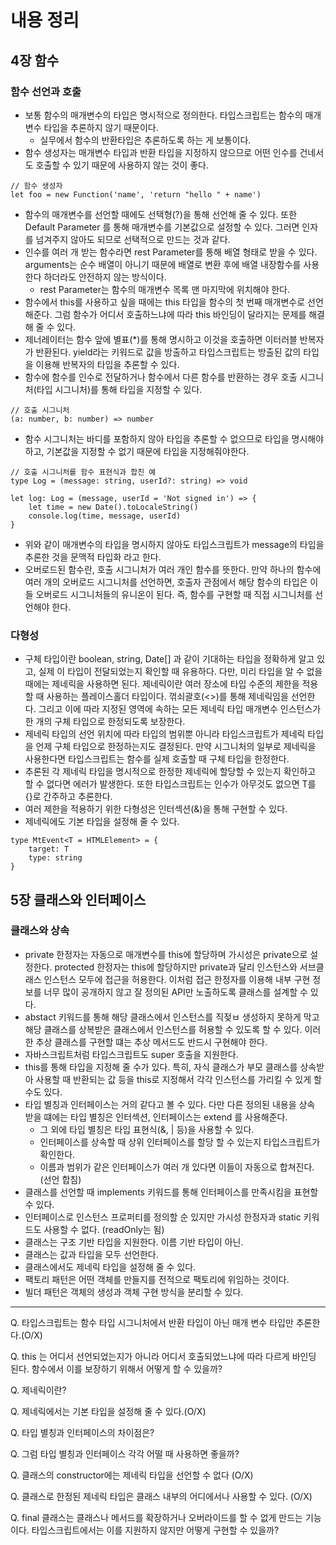 # 내용 정리

## 4장 함수

### 함수 선언과 호출

- 보통 함수의 매개변수의 타입은 명시적으로 정의한다. 타입스크립트는 함수의 매개변수 타입을 추론하지 않기 때문이다.
  - 실무에서 함수의 반환타입은 추론하도록 하는 게 보통이다.
- 함수 생성자는 매개변수 타입과 반환 타입을 지정하지 않으므로 어떤 인수를 건네서도 호출할 수 있기 때문에 사용하지 않는 것이 좋다.

```
// 함수 생성자
let foo = new Function('name', 'return "hello " + name')
```

- 함수의 매개변수를 선언할 때에도 선택형(?)을 통해 선언해 줄 수 있다. 또한 Default Parameter 를 통해 매개변수를 기본값으로 설정할 수 있다. 그러면 인자를 넘겨주지 않아도 되므로 선택적으로 만드는 것과 같다.
- 인수를 여러 개 받는 함수라면 rest Parameter를 통해 배열 형태로 받을 수 있다. arguments는 순수 배열이 아니기 때문에 배열로 변환 후에 배열 내장함수를 사용한다 하더라도 안전하지 않는 방식이다.
  - rest Parameter는 함수의 매개변수 목록 맨 마지막에 위치해야 한다.
- 함수에서 this를 사용하고 싶을 때에는 this 타입을 함수의 첫 번째 매개변수로 선언해준다. 그럼 함수가 어디서 호출하느냐에 따라 this 바인딩이 달라지는 문제를 해결해 줄 수 있다.
- 제너레이터는 함수 앞에 별표(\*)를 통해 명시하고 이것을 호출하면 이터러블 반복자가 반환된다. yield라는 키워드로 값을 방출하고 타입스크립트는 방출된 값의 타입을 이용해 반복자의 타입을 추론할 수 있다.
- 함수에 함수를 인수로 전달하거나 함수에서 다른 함수를 반환하는 경우 호출 시그니처(타입 시그니처)를 통해 타입을 지정할 수 있다.

```
// 호출 시그니처
(a: number, b: number) => number
```

- 함수 시그니처는 바디를 포함하지 않아 타입을 추론할 수 없으므로 타입을 명시해야 하고, 기본값을 지정할 수 없기 때문에 타입을 지정해줘야한다.

```
// 호출 시그니처를 함수 표현식과 합친 예
type Log = (message: string, userId?: string) => void

let log: Log = (message, userId = 'Not signed in') => {
    let time = new Date().toLocaleString()
    console.log(time, message, userId)
}
```

- 위와 같이 매개변수의 타입을 명시하지 않아도 타입스크립트가 message의 타입을 추론한 것을 문맥적 타입화 라고 한다.
- 오버로드된 함수란, 호출 시그니처가 여러 개인 함수를 뜻한다. 만약 하나의 함수에 여러 개의 오버로드 시그니처를 선언하면, 호출자 관점에서 해당 함수의 타입은 이들 오버로드 시그니처들의 유니온이 된다. 즉, 함수를 구현할 때 직접 시그니처를 선언해야 한다.

### 다형성

- 구체 타입이란 boolean, string, Date[] 과 같이 기대하는 타입을 정확하게 알고 있고, 실제 이 타입이 전달되었는지 확인할 때 유용하다. 다만, 미리 타입을 알 수 없을 때에는 제네릭을 사용하면 된다. 제네릭이란 여러 장소에 타입 수준의 제한을 적용할 때 사용하는 플레이스홀더 타입이다. 꺾쇠괄호(<>)를 통해 제네릭임을 선언한다. 그리고 이에 따라 지정된 영역에 속하는 모든 제네릭 타입 매개변수 인스턴스가 한 개의 구체 타입으로 한정되도록 보장한다.
- 제네릭 타입의 선언 위치에 따라 타입의 범위뿐 아니라 타입스크립트가 제네릭 타입을 언제 구체 타입으로 한정하는지도 결정된다. 만약 시그니처의 일부로 제네릭을 사용한다면 타입스크립트는 함수를 실제 호출할 때 구체 타입을 한정한다.
- 추론된 각 제네릭 타입을 명시적으로 한정한 제네릭에 할당할 수 있는지 확인하고 할 수 없다면 에러가 발생한다. 또한 타입스크립트는 인수가 아무것도 없으면 T를 {}로 간주하고 추론한다.
- 여러 제한을 적용하기 위한 다형성은 인터섹션(&)을 통해 구현할 수 있다.
- 제네릭에도 기본 타입을 설정해 줄 수 있다.

```
type MtEvent<T = HTMLElement> = {
    target: T
    type: string
}
```

## 5장 클래스와 인터페이스

### 클래스와 상속

- private 한정자는 자동으로 매개변수를 this에 할당하며 가시성은 private으로 설정한다. protected 한정자는 this에 할당하지만 private과 달리 인스턴스와 서브클래스 인스턴스 모두에 접근을 허용한다. 이처럼 접근 한정자를 이용해 내부 구현 정보를 너무 많이 공개하지 않고 잘 정의된 API만 노출하도록 클래스를 설계할 수 있다.
- abstact 키워드를 통해 해당 클래스에서 인스턴스를 직젖ㅂ 생성하지 못하게 막고 해당 클래스를 상복받은 클래스에서 인스턴스를 허용할 수 있도록 할 수 있다. 이러한 추상 클래스를 구현할 떄는 추상 메서드도 반드시 구현해야 한다.
- 자바스크립트처럼 타입스크립트도 super 호출을 지원한다.
- this를 통해 타입을 지정해 줄 수가 있다. 특히, 자식 클래스가 부모 클래스를 상속받아 사용할 때 반환되는 값 등을 this로 지정해서 각각 인스턴스를 가리킬 수 있게 할 수도 있다.
- 타입 별칭과 인터페이스는 거의 같다고 볼 수 있다. 다만 다른 정의된 내용을 상속 받을 떄에는 타입 별칭은 인터섹션, 인터페이스는 extend 를 사용해준다.
  - 그 외에 타입 별칭은 타입 표현식(&, | 등)을 사용할 수 있다.
  - 인터페이스를 상속할 때 상위 인터페이스를 할당 할 수 있는지 타입스크립트가 확인한다.
  - 이름과 범위가 같은 인터페이스가 여러 개 있다면 이들이 자동으로 합쳐진다.(선언 합침)
- 클래스를 선언할 때 implements 키워드를 통해 인터페이스를 만족시킴을 표현할 수 있다.
- 인터페이스로 인스턴스 프로퍼티를 정의할 순 있지만 가시성 한정자과 static 키워드도 사용할 수 없다. (readOnly는 됨)
- 클래스는 구조 기반 타입을 지원한다. 이름 기반 타입이 아닌.
- 클래스는 값과 타입을 모두 선언한다.
- 클래스에서도 제네릭 타입을 설정해 줄 수 있다.
- 팩토리 패턴은 어떤 객체를 만들지를 전적으로 팩토리에 위임하는 것이다.
- 빌더 패턴은 객체의 생성과 객체 구현 방식을 분리할 수 있다.

---

Q. 타입스크립트는 함수 타입 시그니처에서 반환 타입이 아닌 매개 변수 타입만 추론한다.(O/X)

Q. this 는 어디서 선언되었는지가 아니라 어디서 호출되었느냐에 따라 다르게 바인딩 된다. 함수에서 이를 보장하기 위해서 어떻게 할 수 있을까?

Q. 제네릭이란?

Q. 제네릭에서는 기본 타입을 설정해 줄 수 있다.(O/X)

Q. 타입 별칭과 인터페이스의 차이점은?

Q. 그럼 타입 별칭과 인터페이스 각각 어떨 때 사용하면 좋을까?

Q. 클래스의 constructor에는 제네릭 타입을 선언할 수 없다 (O/X)

Q. 클래스로 한정된 제네릭 타입은 클래스 내부의 어디에서나 사용할 수 있다. (O/X)

Q. final 클래스는 클래스나 메서드를 확장하거나 오버라이드를 할 수 없게 만드는 기능이다. 타입스크립트에서는 이를 지원하지 않지만 어떻게 구현할 수 있을까?
